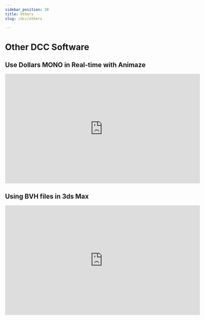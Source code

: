 ```yaml
---
sidebar_position: 30
title: Others
slug: /dcc/others

---
```


# Other DCC Software

## Use Dollars MONO in Real-time with Animaze

<iframe width="640" height="360" src="https://www.youtube.com/embed/xoshOz6Q_PI?si=rlad6-Tq5pchcZBb" title="YouTube video player" frameborder="0" allow="accelerometer; autoplay; clipboard-write; encrypted-media; gyroscope; picture-in-picture; web-share" allowfullscreen></iframe>

## Using BVH files in 3ds Max

<iframe width="640" height="360" src="https://www.youtube.com/embed/AMwScM1lJIM?si=rlad6-Tq5pchcZBb" title="YouTube video player" frameborder="0" allow="accelerometer; autoplay; clipboard-write; encrypted-media; gyroscope; picture-in-picture; web-share" allowfullscreen></iframe>

